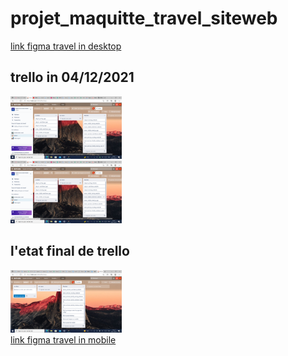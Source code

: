 # projet_maquitte_travel_siteweb
[link figma travel in desktop](https://www.figma.com/file/eLCGMzuXfkuRRQ0QW4dq9B/maquittage_travel_site-web_briefes_1?node-id=0%3A1)<br>
## trello in 04/12/2021<br>
<img src="Trello.png" height=100><br>
<img src="trello (2).png" height=100><br>
## l'etat final de trello
<img src="j'ai fini toute les taches dans trello .png" height=100><br>
[link figma travel in mobile](https://www.figma.com/file/4YIkyiD5ERLW9caKH8MxKh/maquittage_travel_mobile?node-id=0%3A1)<br>

